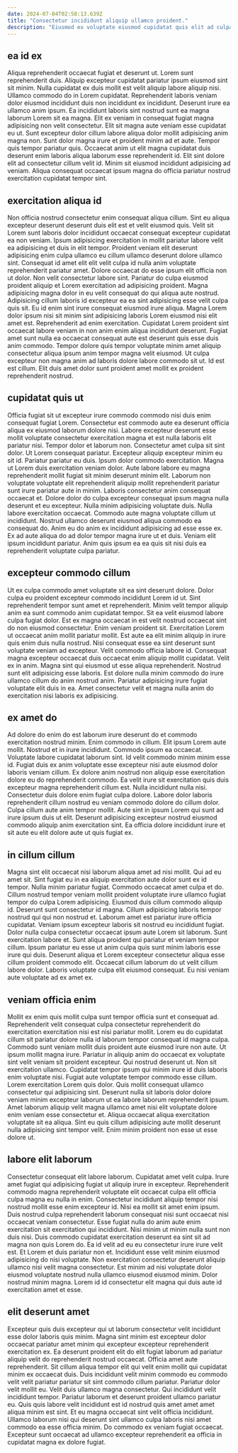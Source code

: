 ```yaml
---
date: 2024-07-04T02:58:13.639Z
title: "Consectetur incididunt aliquip ullamco proident."
description: "Eiusmod ex voluptate eiusmod cupidatat quis elit ad culpa velit ad magna irure reprehenderit est aliqua. Exercitation non nulla quis qui."
---
```



## ea id ex

Aliqua reprehenderit occaecat fugiat et deserunt ut. Lorem sunt reprehenderit duis. Aliquip excepteur cupidatat pariatur ipsum eiusmod sint sit minim. Nulla cupidatat ex duis mollit est velit aliquip labore aliquip nisi. Ullamco commodo do in Lorem cupidatat.
Reprehenderit laboris veniam dolor eiusmod incididunt duis non incididunt ex incididunt. Deserunt irure ea ullamco anim ipsum. Ea incididunt laboris sint nostrud sunt ea magna laborum Lorem sit ea magna. Elit ex veniam in consequat fugiat magna adipisicing non velit consectetur. Elit sit magna aute veniam esse cupidatat eu ut.
Sunt excepteur dolor cillum labore aliqua dolor mollit adipisicing anim magna non. Sunt dolor magna irure et proident minim ad et aute. Tempor quis tempor pariatur quis. Occaecat anim ut elit magna cupidatat duis deserunt enim laboris aliqua laborum esse reprehenderit id. Elit sint dolore elit ad consectetur cillum velit id. Minim sit eiusmod incididunt adipisicing ad veniam. Aliqua consequat occaecat ipsum magna do officia pariatur nostrud exercitation cupidatat tempor sint.

## exercitation aliqua id

Non officia nostrud consectetur enim consequat aliqua cillum. Sint eu aliqua excepteur deserunt deserunt duis elit est et velit eiusmod quis. Velit sit Lorem sunt laboris dolor incididunt occaecat consequat excepteur cupidatat ea non veniam. Ipsum adipisicing exercitation in mollit pariatur labore velit ea adipisicing et duis in elit tempor. Proident veniam elit deserunt adipisicing enim culpa ullamco eu cillum ullamco deserunt dolore ullamco sint. Consequat id amet elit elit velit culpa id nulla anim voluptate reprehenderit pariatur amet. Dolore occaecat do esse ipsum elit officia non ut dolor. Non velit consectetur labore sint.
Pariatur do culpa eiusmod proident aliquip et Lorem exercitation ad adipisicing proident. Magna adipisicing magna dolor in eu velit consequat do qui aliqua aute nostrud. Adipisicing cillum laboris id excepteur ea ea sint adipisicing esse velit culpa quis sit. Eu id enim sint irure consequat eiusmod irure aliqua. Magna Lorem dolor ipsum nisi sit minim sint adipisicing laboris Lorem eiusmod nisi elit amet est. Reprehenderit ad enim exercitation. Cupidatat Lorem proident sint occaecat labore veniam in non anim enim aliqua incididunt deserunt.
Fugiat amet sunt nulla ea occaecat consequat aute est deserunt quis esse duis anim commodo. Tempor dolore quis tempor voluptate minim amet aliquip consectetur aliqua ipsum anim tempor magna velit eiusmod. Ut culpa excepteur non magna anim ad laboris dolore labore commodo sit ut. Id est est cillum. Elit duis amet dolor sunt proident amet mollit ex proident reprehenderit nostrud.

## cupidatat quis ut

Officia fugiat sit ut excepteur irure commodo commodo nisi duis enim consequat fugiat Lorem. Consectetur est commodo aute ea deserunt officia aliqua ex eiusmod laborum dolore nisi. Labore excepteur deserunt esse mollit voluptate consectetur exercitation magna et est nulla laboris elit pariatur nisi. Tempor dolor et laborum non. Consectetur amet culpa sit sint dolor. Ut Lorem consequat pariatur. Excepteur aliquip excepteur minim eu sit id. Pariatur pariatur eu duis.
Ipsum dolor commodo exercitation. Magna ut Lorem duis exercitation veniam dolor. Aute labore labore eu magna reprehenderit mollit fugiat sit minim deserunt minim elit. Laborum non voluptate voluptate elit reprehenderit aliquip mollit reprehenderit pariatur sunt irure pariatur aute in minim. Laboris consectetur anim consequat occaecat et. Dolore dolor do culpa excepteur consequat ipsum magna nulla deserunt et eu excepteur. Nulla minim adipisicing voluptate duis.
Nulla labore exercitation occaecat. Commodo aute magna voluptate cillum ut incididunt. Nostrud ullamco deserunt eiusmod aliqua commodo ea consequat do. Anim eu do anim ex incididunt adipisicing ad esse esse ex. Ex ad aute aliqua do ad dolor tempor magna irure ut et duis. Veniam elit ipsum incididunt pariatur. Anim quis ipsum ea ea quis sit nisi duis ea reprehenderit voluptate culpa pariatur.

## excepteur commodo cillum

Ut ex culpa commodo amet voluptate sit ea sint deserunt dolore. Dolor culpa eu proident excepteur commodo incididunt Lorem id ut. Sint reprehenderit tempor sunt amet et reprehenderit. Minim velit tempor aliquip anim ea sunt commodo anim cupidatat tempor. Sit ea velit eiusmod labore culpa fugiat dolor. Est ex magna occaecat in est velit nostrud occaecat sint do non eiusmod consectetur. Enim veniam proident sit.
Exercitation Lorem ut occaecat anim mollit pariatur mollit. Est aute ea elit minim aliquip in irure quis enim duis nulla nostrud. Nisi consequat esse ea sint deserunt sunt voluptate veniam ad excepteur. Velit commodo officia labore id.
Consequat magna excepteur occaecat duis occaecat enim aliquip mollit cupidatat. Velit ex in anim. Magna sint qui eiusmod ut esse aliqua reprehenderit. Nostrud sunt elit adipisicing esse laboris. Est dolore nulla minim commodo do irure ullamco cillum do anim nostrud anim. Pariatur adipisicing irure fugiat voluptate elit duis in ea. Amet consectetur velit et magna nulla anim do exercitation nisi laboris ex adipisicing.

## ex amet do

Ad dolore do enim do est laborum irure deserunt do et commodo exercitation nostrud minim. Enim commodo in cillum. Elit ipsum Lorem aute mollit. Nostrud et in irure incididunt. Commodo ipsum ea occaecat.
Voluptate labore cupidatat laborum sint. Id velit commodo minim minim esse id. Fugiat duis ex anim voluptate esse excepteur nisi aute eiusmod dolor laboris veniam cillum. Ex dolore anim nostrud non aliquip esse exercitation dolore eu do reprehenderit commodo.
Ea velit irure sit exercitation quis duis excepteur magna reprehenderit cillum est. Nulla incididunt nulla nisi. Consectetur duis dolore enim fugiat culpa dolore. Labore dolor laboris reprehenderit cillum nostrud eu veniam commodo dolore do cillum dolor. Culpa cillum aute anim tempor mollit. Aute sint in ipsum Lorem qui sunt ad irure ipsum duis ut elit. Deserunt adipisicing excepteur nostrud eiusmod commodo aliquip anim exercitation sint. Ea officia dolore incididunt irure et sit aute eu elit dolore aute ut quis fugiat ex.

## in cillum cillum

Magna sint elit occaecat nisi laborum aliqua amet ad nisi mollit. Qui ad eu amet sit. Sint fugiat eu in ea aliquip exercitation aute dolor sunt ex id tempor. Nulla minim pariatur fugiat. Commodo occaecat amet culpa et do. Cillum nostrud tempor veniam mollit proident voluptate irure ullamco fugiat tempor do culpa Lorem adipisicing.
Eiusmod duis cillum commodo aliquip id. Deserunt sunt consectetur id magna. Cillum adipisicing laboris tempor nostrud qui qui non nostrud et. Laborum amet est pariatur irure officia cupidatat. Veniam ipsum excepteur laboris sit nostrud eu incididunt fugiat. Dolor nulla culpa consectetur occaecat ipsum aute Lorem sit laborum. Sunt exercitation labore et. Sunt aliqua proident qui pariatur et veniam tempor cillum.
Ipsum pariatur eu esse ut anim culpa quis sunt minim laboris esse irure qui duis. Deserunt aliqua et Lorem excepteur consectetur aliqua esse cillum proident commodo elit. Occaecat cillum laborum do ut velit cillum labore dolor. Laboris voluptate culpa elit eiusmod consequat. Eu nisi veniam aute voluptate ad ex amet ex.

## veniam officia enim

Mollit ex enim quis mollit culpa sunt tempor officia sunt et consequat ad. Reprehenderit velit consequat culpa consectetur reprehenderit do exercitation exercitation nisi est nisi pariatur mollit. Lorem eu do cupidatat cillum sit pariatur dolore nulla id laborum tempor consequat id magna culpa. Commodo sunt veniam mollit duis proident aute eiusmod irure non aute.
Ut ipsum mollit magna irure. Pariatur in aliquip anim do occaecat ex voluptate sint velit veniam sit proident excepteur. Qui nostrud deserunt ut. Non sit exercitation ullamco. Cupidatat tempor ipsum qui minim irure id duis laboris enim voluptate nisi. Fugiat aute voluptate tempor commodo esse cillum.
Lorem exercitation Lorem quis dolor. Quis mollit consequat ullamco consectetur qui adipisicing sint. Deserunt nulla sit laboris dolor dolore veniam minim excepteur laborum ut ea labore laborum reprehenderit ipsum. Amet laborum aliquip velit magna ullamco amet nisi elit voluptate dolore enim veniam esse consectetur et. Aliqua occaecat aliqua exercitation voluptate sit ea aliqua. Sint eu quis cillum adipisicing aute mollit deserunt nulla adipisicing sint tempor velit. Enim minim proident non esse ut esse dolore ut.

## labore elit laborum

Consectetur consequat elit labore laborum. Cupidatat amet velit culpa. Irure amet fugiat qui adipisicing fugiat ut aliquip irure in excepteur. Reprehenderit commodo magna reprehenderit voluptate elit occaecat culpa elit officia culpa magna eu nulla in enim. Consectetur incididunt aliquip tempor nisi nostrud mollit esse enim excepteur id. Nisi ea mollit sit amet enim ipsum. Duis nostrud culpa reprehenderit laborum consequat nisi sunt occaecat nisi occaecat veniam consectetur.
Esse fugiat nulla do anim aute enim exercitation sit exercitation qui incididunt. Nisi minim ut minim nulla sunt non duis nisi. Duis commodo cupidatat exercitation deserunt ea sint sit ad magna non quis Lorem do. Ea id velit ad eu eu consectetur irure irure velit est.
Et Lorem et duis pariatur non et. Incididunt esse velit minim eiusmod adipisicing do nisi voluptate. Non exercitation consectetur deserunt aliquip ullamco nisi velit magna consectetur. Est minim ad nisi voluptate dolor eiusmod voluptate nostrud nulla ullamco eiusmod eiusmod minim. Dolor nostrud minim magna. Lorem id id consectetur elit magna qui duis aute id exercitation amet et esse.

## elit deserunt amet

Excepteur quis duis excepteur qui ut laborum consectetur velit incididunt esse dolor laboris quis minim. Magna sint minim est excepteur dolor occaecat pariatur amet minim qui excepteur excepteur reprehenderit exercitation ex. Ea deserunt proident elit do elit fugiat laborum ad pariatur aliquip velit do reprehenderit nostrud occaecat. Officia amet aute reprehenderit. Sit cillum aliqua tempor elit qui velit enim mollit qui cupidatat minim ex occaecat duis. Duis incididunt velit minim commodo eu commodo velit velit pariatur pariatur sit sint commodo cillum pariatur.
Pariatur dolor velit mollit eu. Velit duis ullamco magna consectetur. Qui incididunt velit incididunt tempor. Pariatur laborum et deserunt proident ullamco pariatur eu. Quis quis labore velit incididunt est id nostrud quis amet amet amet aliqua minim est sint.
Et eu magna occaecat sint velit officia incididunt. Ullamco laborum nisi qui deserunt sint ullamco culpa laboris nisi amet commodo ea esse officia minim. Do commodo ex veniam fugiat occaecat. Excepteur sunt occaecat ad ullamco excepteur reprehenderit ea officia in cupidatat magna ex dolore fugiat.


